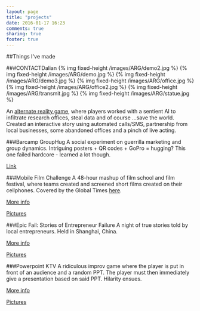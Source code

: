 ```yaml
---
layout: page
title: "projects"
date: 2016-01-17 16:23
comments: true
sharing: true
footer: true
---
```

##Things I've made


###CONTACTDalian
{% img fixed-height /images/ARG/demo2.jpg %}
{% img fixed-height /images/ARG/demo.jpg %}
{% img fixed-height /images/ARG/demo3.jpg %}
{% img fixed-height /images/ARG/office.jpg %}
{% img fixed-height /images/ARG/office2.jpg %}
{% img fixed-height /images/ARG/transmit.jpg %}
{% img fixed-height /images/ARG/statue.jpg %}




An [alternate reality game](https://en.wikipedia.org/wiki/Alternate_reality_game), where players worked with a sentient AI to infiltrate research offices, steal data and of course …save the world. Created an interactive story using automated calls/SMS, partnership from local businesses, some abandoned offices and a pinch of live acting.  

###Barcamp GroupHug
A social experiment on guerrilla marketing and group dynamics. Intriguing posters + QR codes + GoPro = hugging? This one failed hardcore - learned a lot though.

[Link](http://www.nsolnick.com/grouphug/)

###Mobile Film Challenge
A 48-hour mashup of film school and film festival, where teams created and screened short films created on their cellphones. Covered by the Global Times [here](http://www.globaltimes.cn/content/944309.shtml).

[More info](http://www.techyizu.org/mobile-film-challenge-2015/)

[Pictures](https://www.flickr.com/photos/techyizu/albums/72157663641945986)


###Epic Fail: Stories of Entrepreneur Failure
A night of true stories told by local entrepreneurs. Held in Shanghai, China. 

[More info](http://www.techyizu.org/recap-epic-fail-stories-of-entrepreneur-failure/)

[Pictures](https://www.flickr.com/photos/techyizu/albums/72157656755158669)

###Powerpoint KTV
A ridiculous improv game where the player is put in front of an audience and a random PPT. The player must then immediately give a presentation based on said PPT. Hilarity ensues.

[More info](http://www.techyizu.org/recap-powerpoint-ktv/)

[Pictures](https://www.flickr.com/photos/techyizu/albums/72157654848511483)

